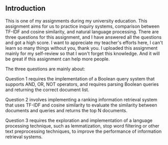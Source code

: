 ## Introduction
This is one of my assignments during my university education. This assignment aims for us to practice inquiry systems, comparison between TF-IDF and cosine similarity, and natural language processing. 
There are three questions for this assignment, and I have answered all the questions and got a high score. I want to appreciate my teacher's efforts here, I can't learn so many things without you, thank you. 
I uploaded this assignment mainly for my self-review so that I won't forget this knowledge. And it will be great if this assignment can help more people.

The three questions are mainly about:

Question 1 requires the implementation of a Boolean query system that supports AND, OR, NOT operators, and requires parsing Boolean queries and returning the correct document list.

Question 2 involves implementing a ranking information retrieval system that uses TF-IDF and cosine similarity to evaluate the similarity between documents and queries and returns the top N documents.

Question 3 requires the exploration and implementation of a language processing technique, such as lemmatization, stop word filtering or other text preprocessing techniques,
to improve the performance of information retrieval systems.

